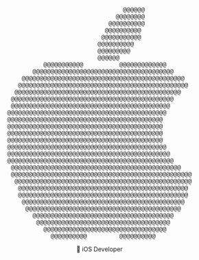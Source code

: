 <div align="center">
<pre>
                                @@@@@@             
                              @@@@@@@@             
                            @@@@@@@@@@             
                           @@@@@@@@@@              
                          @@@@@@@@@@@              
                         @@@@@@@@@@                
                         @@@@@@@@@                 
                         @@@@@@                    
          @@@@@@@@@@@          @@@@@@@@@@@@@       
       @@@@@@@@@@@@@@@@@@@@@@@@@@@@@@@@@@@@@@@     
    @@@@@@@@@@@@@@@@@@@@@@@@@@@@@@@@@@@@@@@@@@@@@  
   @@@@@@@@@@@@@@@@@@@@@@@@@@@@@@@@@@@@@@@@@@@@@@@ 
  @@@@@@@@@@@@@@@@@@@@@@@@@@@@@@@@@@@@@@@@@@@@@@   
 @@@@@@@@@@@@@@@@@@@@@@@@@@@@@@@@@@@@@@@@@@@@@     
 @@@@@@@@@@@@@@@@@@@@@@@@@@@@@@@@@@@@@@@@@@@@      
@@@@@@@@@@@@@@@@@@@@@@@@@@@@@@@@@@@@@@@@@@@@       
@@@@@@@@@@@@@@@@@@@@@@@@@@@@@@@@@@@@@@@@@@@        
@@@@@@@@@@@@@@@@@@@@@@@@@@@@@@@@@@@@@@@@@@@        
@@@@@@@@@@@@@@@@@@@@@@@@@@@@@@@@@@@@@@@@@@@        
@@@@@@@@@@@@@@@@@@@@@@@@@@@@@@@@@@@@@@@@@@@        
@@@@@@@@@@@@@@@@@@@@@@@@@@@@@@@@@@@@@@@@@@@@       
@@@@@@@@@@@@@@@@@@@@@@@@@@@@@@@@@@@@@@@@@@@@@      
@@@@@@@@@@@@@@@@@@@@@@@@@@@@@@@@@@@@@@@@@@@@@@     
 @@@@@@@@@@@@@@@@@@@@@@@@@@@@@@@@@@@@@@@@@@@@@@@   
 @@@@@@@@@@@@@@@@@@@@@@@@@@@@@@@@@@@@@@@@@@@@@@@@@@
  @@@@@@@@@@@@@@@@@@@@@@@@@@@@@@@@@@@@@@@@@@@@@@@@@
   @@@@@@@@@@@@@@@@@@@@@@@@@@@@@@@@@@@@@@@@@@@@@@@ 
   @@@@@@@@@@@@@@@@@@@@@@@@@@@@@@@@@@@@@@@@@@@@@@@ 
    @@@@@@@@@@@@@@@@@@@@@@@@@@@@@@@@@@@@@@@@@@@@@  
     @@@@@@@@@@@@@@@@@@@@@@@@@@@@@@@@@@@@@@@@@@@   
       @@@@@@@@@@@@@@@@@@@@@@@@@@@@@@@@@@@@@@@     
        @@@@@@@@@@@@@@@@@@@@@@@@@@@@@@@@@@@@@      
          @@@@@@@@@@@@@@@@@@@@@@@@@@@@@@@@@@       
            @@@@@@@@@@         @@@@@@@@@@          
</pre>
  🍎 iOS Developer
</div>

